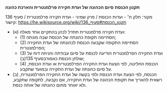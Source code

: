 **תקנון הכנסת**
**סיום הכהונה של ועדת חקירה פרלמנטרית והארכת כהונה**

מקור: חלק ח׳ - ועדות הכנסת / פרק שמיני - ועדת חקירה פרלמנטרית / סעיף 136
קישור: https://he.wikisource.org/wiki/תקנון_הכנסת#סעיף_136

 * (א) ועדת חקירה פרלמנטרית תחדל לכהן בהתקיים אחד מאלה:
   * (1) הסתיימה תקופת כהונתה של הכנסת שבה מונתה;
   * (2) הסתיימה התקופה שקבעה הכנסת לכהונתה של ועדת החקירה הפרלמנטרית;
   * (3) ועדת החקירה הפרלמנטרית הודיעה לכנסת על סיום עבודתה והניחה דוח על שולחן הכנסת כאמורבסעיף 135(ב);
   * (4) הכנסת החליטה, לפי הצעת ועדת החקירה הפרלמנטרית או ועדת הכנסת, על סיום כהונתה של ועדת החקירה ובמועד שתקבע.
 * (ב) הכנסת, לפי הצעת ועדת הכנסת ולפי בקשה של ועדת החקירה הפרלמנטרית, רשאית להאריך את תקופת הכהונה של ועדת החקירה, אם נקבעה, לתקופה שתקבע, ולא יאוחר מתום כהונתה של אותה כנסת.